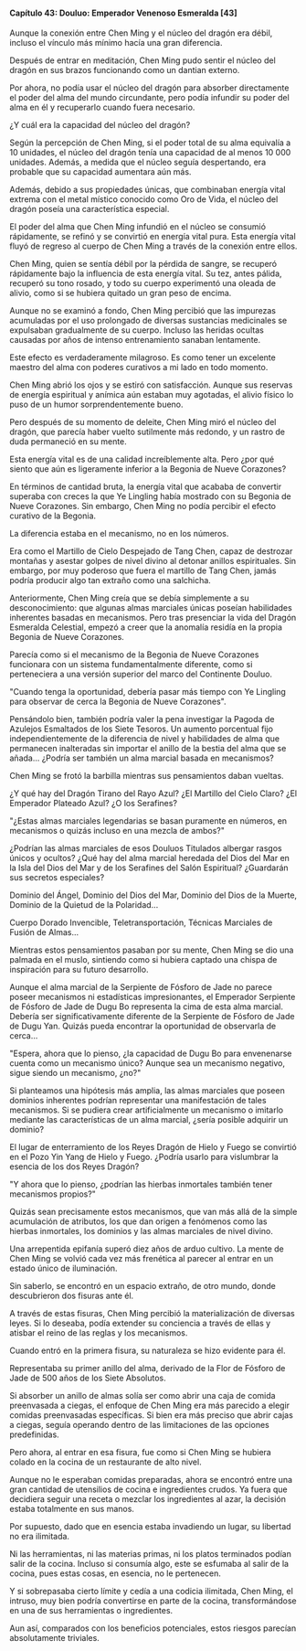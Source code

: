 
#### Capítulo 43: Douluo: Emperador Venenoso Esmeralda [43]


Aunque la conexión entre Chen Ming y el núcleo del dragón era débil, incluso el vínculo más mínimo hacía una gran diferencia.

Después de entrar en meditación, Chen Ming pudo sentir el núcleo del dragón en sus brazos funcionando como un dantian externo.

Por ahora, no podía usar el núcleo del dragón para absorber directamente el poder del alma del mundo circundante, pero podía infundir su poder del alma en él y recuperarlo cuando fuera necesario.

¿Y cuál era la capacidad del núcleo del dragón?

Según la percepción de Chen Ming, si el poder total de su alma equivalía a 10 unidades, el núcleo del dragón tenía una capacidad de al menos 10 000 unidades. Además, a medida que el núcleo seguía despertando, era probable que su capacidad aumentara aún más.

Además, debido a sus propiedades únicas, que combinaban energía vital extrema con el metal místico conocido como Oro de Vida, el núcleo del dragón poseía una característica especial.

El poder del alma que Chen Ming infundió en el núcleo se consumió rápidamente, se refinó y se convirtió en energía vital pura. Esta energía vital fluyó de regreso al cuerpo de Chen Ming a través de la conexión entre ellos.

Chen Ming, quien se sentía débil por la pérdida de sangre, se recuperó rápidamente bajo la influencia de esta energía vital. Su tez, antes pálida, recuperó su tono rosado, y todo su cuerpo experimentó una oleada de alivio, como si se hubiera quitado un gran peso de encima.

Aunque no se examinó a fondo, Chen Ming percibió que las impurezas acumuladas por el uso prolongado de diversas sustancias medicinales se expulsaban gradualmente de su cuerpo. Incluso las heridas ocultas causadas por años de intenso entrenamiento sanaban lentamente.

Este efecto es verdaderamente milagroso. Es como tener un excelente maestro del alma con poderes curativos a mi lado en todo momento.

Chen Ming abrió los ojos y se estiró con satisfacción. Aunque sus reservas de energía espiritual y anímica aún estaban muy agotadas, el alivio físico lo puso de un humor sorprendentemente bueno.

Pero después de su momento de deleite, Chen Ming miró el núcleo del dragón, que parecía haber vuelto sutilmente más redondo, y un rastro de duda permaneció en su mente.

Esta energía vital es de una calidad increíblemente alta. Pero ¿por qué siento que aún es ligeramente inferior a la Begonia de Nueve Corazones?

En términos de cantidad bruta, la energía vital que acababa de convertir superaba con creces la que Ye Lingling había mostrado con su Begonia de Nueve Corazones. Sin embargo, Chen Ming no podía percibir el efecto curativo de la Begonia.

La diferencia estaba en el mecanismo, no en los números.

Era como el Martillo de Cielo Despejado de Tang Chen, capaz de destrozar montañas y asestar golpes de nivel divino al detonar anillos espirituales. Sin embargo, por muy poderoso que fuera el martillo de Tang Chen, jamás podría producir algo tan extraño como una salchicha.

Anteriormente, Chen Ming creía que se debía simplemente a su desconocimiento: que algunas almas marciales únicas poseían habilidades inherentes basadas en mecanismos. Pero tras presenciar la vida del Dragón Esmeralda Celestial, empezó a creer que la anomalía residía en la propia Begonia de Nueve Corazones.

Parecía como si el mecanismo de la Begonia de Nueve Corazones funcionara con un sistema fundamentalmente diferente, como si perteneciera a una versión superior del marco del Continente Douluo.

"Cuando tenga la oportunidad, debería pasar más tiempo con Ye Lingling para observar de cerca la Begonia de Nueve Corazones".

Pensándolo bien, también podría valer la pena investigar la Pagoda de Azulejos Esmaltados de los Siete Tesoros. Un aumento porcentual fijo independientemente de la diferencia de nivel y habilidades de alma que permanecen inalteradas sin importar el anillo de la bestia del alma que se añada... ¿Podría ser también un alma marcial basada en mecanismos?

Chen Ming se frotó la barbilla mientras sus pensamientos daban vueltas.

¿Y qué hay del Dragón Tirano del Rayo Azul? ¿El Martillo del Cielo Claro? ¿El Emperador Plateado Azul? ¿O los Serafines?

"¿Estas almas marciales legendarias se basan puramente en números, en mecanismos o quizás incluso en una mezcla de ambos?"

¿Podrían las almas marciales de esos Douluos Titulados albergar rasgos únicos y ocultos? ¿Qué hay del alma marcial heredada del Dios del Mar en la Isla del Dios del Mar y de los Serafines del Salón Espiritual? ¿Guardarán sus secretos especiales?

Dominio del Ángel, Dominio del Dios del Mar, Dominio del Dios de la Muerte, Dominio de la Quietud de la Polaridad...

Cuerpo Dorado Invencible, Teletransportación, Técnicas Marciales de Fusión de Almas...

Mientras estos pensamientos pasaban por su mente, Chen Ming se dio una palmada en el muslo, sintiendo como si hubiera captado una chispa de inspiración para su futuro desarrollo.

Aunque el alma marcial de la Serpiente de Fósforo de Jade no parece poseer mecanismos ni estadísticas impresionantes, el Emperador Serpiente de Fósforo de Jade de Dugu Bo representa la cima de esta alma marcial. Debería ser significativamente diferente de la Serpiente de Fósforo de Jade de Dugu Yan. Quizás pueda encontrar la oportunidad de observarla de cerca...

"Espera, ahora que lo pienso, ¿la capacidad de Dugu Bo para envenenarse cuenta como un mecanismo único? Aunque sea un mecanismo negativo, sigue siendo un mecanismo, ¿no?"

Si planteamos una hipótesis más amplia, las almas marciales que poseen dominios inherentes podrían representar una manifestación de tales mecanismos. Si se pudiera crear artificialmente un mecanismo o imitarlo mediante las características de un alma marcial, ¿sería posible adquirir un dominio?

El lugar de enterramiento de los Reyes Dragón de Hielo y Fuego se convirtió en el Pozo Yin Yang de Hielo y Fuego. ¿Podría usarlo para vislumbrar la esencia de los dos Reyes Dragón?

"Y ahora que lo pienso, ¿podrían las hierbas inmortales también tener mecanismos propios?"

Quizás sean precisamente estos mecanismos, que van más allá de la simple acumulación de atributos, los que dan origen a fenómenos como las hierbas inmortales, los dominios y las almas marciales de nivel divino.

Una arrepentida epifanía superó diez años de arduo cultivo. La mente de Chen Ming se volvió cada vez más frenética al parecer al entrar en un estado único de iluminación.

Sin saberlo, se encontró en un espacio extraño, de otro mundo, donde descubrieron dos fisuras ante él.

A través de estas fisuras, Chen Ming percibió la materialización de diversas leyes. Si lo deseaba, podía extender su conciencia a través de ellas y atisbar el reino de las reglas y los mecanismos.

Cuando entró en la primera fisura, su naturaleza se hizo evidente para él.

Representaba su primer anillo del alma, derivado de la Flor de Fósforo de Jade de 500 años de los Siete Absolutos.

Si absorber un anillo de almas solía ser como abrir una caja de comida preenvasada a ciegas, el enfoque de Chen Ming era más parecido a elegir comidas preenvasadas específicas. Si bien era más preciso que abrir cajas a ciegas, seguía operando dentro de las limitaciones de las opciones predefinidas.

Pero ahora, al entrar en esa fisura, fue como si Chen Ming se hubiera colado en la cocina de un restaurante de alto nivel.

Aunque no le esperaban comidas preparadas, ahora se encontró entre una gran cantidad de utensilios de cocina e ingredientes crudos. Ya fuera que decidiera seguir una receta o mezclar los ingredientes al azar, la decisión estaba totalmente en sus manos.

Por supuesto, dado que en esencia estaba invadiendo un lugar, su libertad no era ilimitada.

Ni las herramientas, ni las materias primas, ni los platos terminados podían salir de la cocina. Incluso si consumía algo, este se esfumaba al salir de la cocina, pues estas cosas, en esencia, no le pertenecen.

Y si sobrepasaba cierto límite y cedía a una codicia ilimitada, Chen Ming, el intruso, muy bien podría convertirse en parte de la cocina, transformándose en una de sus herramientas o ingredientes.

Aun así, comparados con los beneficios potenciales, estos riesgos parecían absolutamente triviales.
